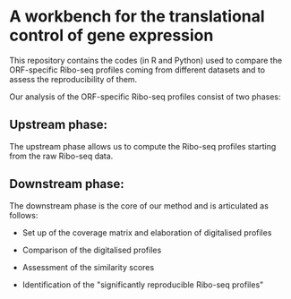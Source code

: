 

# A workbench for the translational control of gene expression

This repository contains the codes (in R and Python) used to compare the ORF-specific Ribo-seq profiles coming from different datasets and to assess the reproducibility of them.

Our analysis of the ORF-specific Ribo-seq profiles consist of two phases:

## Upstream phase:
The upstream phase allows us to compute the Ribo-seq profiles starting from the raw Ribo-seq data.

## Downstream phase:
The downstream phase is the core of our method and is articulated as follows:

- Set up of the coverage matrix and elaboration of digitalised profiles

- Comparison of the digitalised profiles

- Assessment of the similarity scores

- Identification of the "significantly reproducible Ribo-seq profiles"

